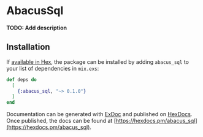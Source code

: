 # AbacusSql

**TODO: Add description**

## Installation

If [available in Hex](https://hex.pm/docs/publish), the package can be installed
by adding `abacus_sql` to your list of dependencies in `mix.exs`:

```elixir
def deps do
  [
    {:abacus_sql, "~> 0.1.0"}
  ]
end
```

Documentation can be generated with [ExDoc](https://github.com/elixir-lang/ex_doc)
and published on [HexDocs](https://hexdocs.pm). Once published, the docs can
be found at [https://hexdocs.pm/abacus_sql](https://hexdocs.pm/abacus_sql).

